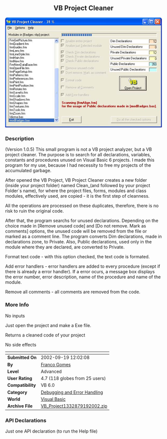 ﻿<div align="center">

## VB Project Cleaner

<img src="PIC20028261410453527.jpg">
</div>

### Description

(Version 1.0.5) This small program is not a VB project analyzer, but a VB project cleaner. The purpose is to search for all declarations, variables, constants and procedures unused on Visual Basic 6 projects. I made this program for my use, because I had necessity to free my projects of the accumulated garbage.

After opened the VB Project, VB Project Cleaner creates a new folder (inside your project folder) named Clean_(and followed by your project Folder´s name), for where the project files, forms, modules and class modules, effectively used, are copied - it is the first step of cleanness.

All the operations are processed on these duplicates, therefore, there is no risk to ruin the original code.

After that, the program searchs for unused declarations. Depending on the choice made in [Remove unused code] and [Do not remove. Mark as comments] options, the unused code will be removed from the file or marked as a comment line. The program converts Dim declarations, made in declarations zone, to Private. Also, Public declarations, used only in the module where they are declared, are converted to Private.

Format text code - with this option checked, the text code is formated.

Add error handlers - error handlers are added to every procedure (except if there is already a error handler). If a error ocurs, a message box displays the error number, error description, name of the procedure and name of the module.

Remove all comments - all comments are removed from the code.
 
### More Info
 
No inputs

Just open the project and make a Exe file.

Returns a cleaned code of your project

No side effects


<span>             |<span>
---                |---
**Submitted On**   |2002-09-19 12:02:08
**By**             |[Franco Gomes](https://github.com/Planet-Source-Code/PSCIndex/blob/master/ByAuthor/franco-gomes.md)
**Level**          |Advanced
**User Rating**    |4.7 (118 globes from 25 users)
**Compatibility**  |VB 6\.0
**Category**       |[Debugging and Error Handling](https://github.com/Planet-Source-Code/PSCIndex/blob/master/ByCategory/debugging-and-error-handling__1-26.md)
**World**          |[Visual Basic](https://github.com/Planet-Source-Code/PSCIndex/blob/master/ByWorld/visual-basic.md)
**Archive File**   |[VB\_Project1332879192002\.zip](https://github.com/Planet-Source-Code/franco-gomes-vb-project-cleaner__1-38331/archive/master.zip)

### API Declarations

Just one API declaration (to run the Help file)





